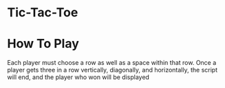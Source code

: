 # Tic-Tac-Toe

# How To  Play

Each player must choose a row as well as a space within that row. Once a player gets three in a row vertically, diagonally, and horizontally, the script will end, and the player who won will be displayed
